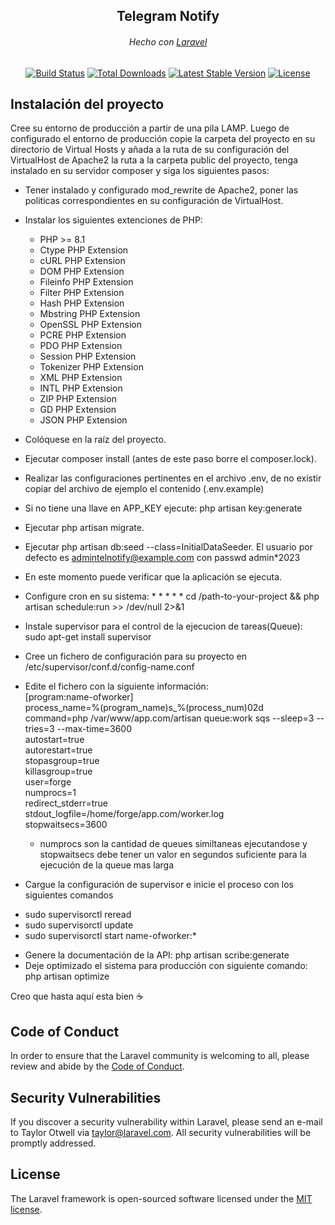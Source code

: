 <h2 align="center">Telegram Notify</h2>
<h6 align="center">Hecho con <a href="https://laravel.com" target="_blank">Laravel</a></h6>

<p align="center">
<a href="https://github.com/laravel/framework/actions"><img src="https://github.com/laravel/framework/workflows/tests/badge.svg" alt="Build Status"></a>
<a href="https://packagist.org/packages/laravel/framework"><img src="https://img.shields.io/packagist/dt/laravel/framework" alt="Total Downloads"></a>
<a href="https://packagist.org/packages/laravel/framework"><img src="https://img.shields.io/packagist/v/laravel/framework" alt="Latest Stable Version"></a>
<a href="https://packagist.org/packages/laravel/framework"><img src="https://img.shields.io/packagist/l/laravel/framework" alt="License"></a>
</p>

## Instalación del proyecto


Cree su entorno de producción a partir de una pila LAMP. Luego de configurado el entorno de producción copie la carpeta del proyecto en su directorio de Virtual Hosts y añada a la ruta de su configuración del VirtualHost de Apache2 la ruta a la carpeta public del proyecto, tenga instalado en su servidor composer y siga los siguientes pasos:
- Tener instalado y configurado mod_rewrite de Apache2, poner las politicas correspondientes en su configuración de VirtualHost.
- Instalar los siguientes extenciones de PHP:
  * PHP >= 8.1
  * Ctype PHP Extension
  * cURL PHP Extension
  * DOM PHP Extension
  * Fileinfo PHP Extension
  * Filter PHP Extension
  * Hash PHP Extension
  * Mbstring PHP Extension
  * OpenSSL PHP Extension
  * PCRE PHP Extension
  * PDO PHP Extension
  * Session PHP Extension
  * Tokenizer PHP Extension
  * XML PHP Extension
  * INTL PHP Extension
  * ZIP PHP Extension
  * GD PHP Extension
  * JSON PHP Extension      
- Colóquese en la raíz del proyecto.
- Ejecutar composer install (antes de este paso borre el composer.lock).
- Realizar las configuraciones pertinentes en el archivo .env, de no existir copiar del archivo de ejemplo el contenido (.env.example)
- Si no tiene una llave en APP_KEY ejecute: php artisan key:generate
- Ejecutar php artisan migrate.
- Ejecutar php artisan db:seed --class=InitialDataSeeder. El usuario por defecto es admintelnotify@example.com con passwd admin*2023
- En este momento puede verificar que la aplicación se ejecuta.
- Configure cron en su sistema: * * * * * cd /path-to-your-project && php artisan schedule:run >> /dev/null 2>&1
- Instale supervisor para el control de la ejecucion de tareas(Queue): sudo apt-get install supervisor
- Cree un fichero de configuración para su proyecto en /etc/supervisor/conf.d/config-name.conf
- Edite el fichero con la siguiente información:  
[program:name-ofworker]  
process_name=%(program_name)s_%(process_num)02d  
command=php /var/www/app.com/artisan queue:work sqs --sleep=3 --tries=3 --max-time=3600  
autostart=true  
autorestart=true  
stopasgroup=true  
killasgroup=true  
user=forge  
numprocs=1  
redirect_stderr=true  
stdout_logfile=/home/forge/app.com/worker.log  
stopwaitsecs=3600  
  * numprocs son la cantidad de queues similtaneas ejecutandose y stopwaitsecs debe tener un valor en segundos suficiente para la ejecución de la queue mas larga  

-  Cargue la configuración de supervisor e inicie el proceso con los siguientes comandos
  * sudo supervisorctl reread
  * sudo supervisorctl update
  * sudo supervisorctl start name-ofworker:*
- Genere la documentación de la API: php artisan scribe:generate
- Deje optimizado el sistema para producción con siguiente comando: php artisan optimize  

Creo que hasta aquí esta bien ☕  

## Code of Conduct

In order to ensure that the Laravel community is welcoming to all, please review and abide by the [Code of Conduct](https://laravel.com/docs/contributions#code-of-conduct).

## Security Vulnerabilities

If you discover a security vulnerability within Laravel, please send an e-mail to Taylor Otwell via [taylor@laravel.com](mailto:taylor@laravel.com). All security vulnerabilities will be promptly addressed.

## License

The Laravel framework is open-sourced software licensed under the [MIT license](https://opensource.org/licenses/MIT).
